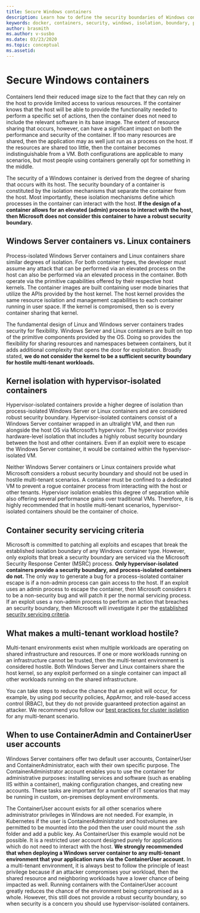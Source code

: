 ```yaml
---
title: Secure Windows containers
description: Learn how to define the security boundaries of Windows containers
keywords: docker, containers, security, windows, isolation, boundary, privacy, kubernetes, linux
author: brasmith
ms.author: v-susbo
ms.date: 03/23/2020
ms.topic: conceptual
ms.assetid: 
---
```

# Secure Windows containers

Containers lend their reduced image size to the fact that they can rely on the host to provide limited access to various resources. If the container knows that the host will be able to provide the functionality needed to perform a specific set of actions, then the container does not need to include the relevant software in its base image. The extent of resource sharing that occurs, however, can have a significant impact on both the performance and security of the container. If too many resources are shared, then the application may as well just run as a process on the host. If the resources are shared too little, then the container becomes indistinguishable from a VM. Both configurations are applicable to many scenarios, but most people using containers generally opt for something in the middle.

The security of a Windows container is derived from the degree of sharing that occurs with its host. The security boundary of a container is constituted by the isolation mechanisms that separate the container from the host. Most importantly, these isolation mechanisms define which processes in the container can interact with the host. **If the design of a container allows for an elevated (admin) process to interact with the host, then Microsoft does not consider this container to have a robust security boundary.**

## Windows Server containers vs. Linux containers

Process-isolated Windows Server containers and Linux containers share similar degrees of isolation. For both container types, the developer must assume any attack that can be performed via an elevated process on the host can also be performed via an elevated process in the container. Both operate via the primitive capabilities offered by their respective host kernels. The container images are built containing user mode binaries that utilize the APIs provided by the host kernel. The host kernel provides the same resource isolation and management capabilities to each container running in user space. If the kernel is compromised, then so is every container sharing that kernel.

The fundamental design of Linux and Windows server containers trades security for flexibility. Windows Server and Linux containers are built on top of the primitive components provided by the OS. Doing so provides the flexibility for sharing resources and namespaces between containers, but it adds additional complexity that opens the door for exploitation. Broadly stated, **we do not consider the kernel to be a sufficient security boundary for hostile multi-tenant workloads.**

## Kernel isolation with hypervisor-isolated containers

Hypervisor-isolated containers provide a higher degree of isolation than process-isolated Windows Server or Linux containers and are considered robust security boundary. Hypervisor-isolated containers consist of a Windows Server container wrapped in an ultralight VM, and then run alongside the host OS via Microsoft’s hypervisor. The hypervisor provides hardware-level isolation that includes a highly robust security boundary between the host and other containers. Even if an exploit were to escape the Windows Server container, it would be contained within the hypervisor-isolated VM.

Neither Windows Server containers or Linux containers provide what Microsoft considers a robust security boundary and should not be used in hostile multi-tenant scenarios. A container must be confined to a dedicated VM to prevent a rogue container process from interacting with the host or other tenants. Hypervisor isolation enables this degree of separation while also offering several performance gains over traditional VMs. Therefore, it is highly recommended that in hostile multi-tenant scenarios, hypervisor-isolated containers should be the container of choice.

## Container security servicing criteria

Microsoft is committed to patching all exploits and escapes that break the established isolation boundary of any Windows container type. However, only exploits that break a security boundary are serviced via the Microsoft Security Response Center (MSRC) process. **Only hypervisor-isolated containers provide a security boundary, and process-isolated containers do not.** The only way to generate a bug for a process-isolated container escape is if a non-admin process can gain access to the host. If an exploit uses an admin process to escape the container, then Microsoft considers it to be a non-security bug and will patch it per the normal servicing process. If an exploit uses a non-admin process to perform an action that breaches an security boundary, then Microsoft will investigate it per the [established security servicing criteria](https://www.microsoft.com/msrc/windows-security-servicing-criteria).

## What makes a multi-tenant workload hostile?

Multi-tenant environments exist when multiple workloads are operating on shared infrastructure and resources. If one or more workloads running on an infrastructure cannot be trusted, then the multi-tenant environment is considered hostile. Both Windows Server and Linux containers share the host kernel, so any exploit performed on a single container can impact all other workloads running on the shared infrastructure.

You can take steps to reduce the chance that an exploit will occur, for example, by using pod security policies, AppArmor, and role-based access control (RBAC), but they do not provide guaranteed protection against an attacker. We recommend you follow our [best practices for cluster isolation](/azure/aks/operator-best-practices-cluster-isolation) for any multi-tenant scenario.

## When to use ContainerAdmin and ContainerUser user accounts

Windows Server containers offer two default user accounts, ContainerUser and ContainerAdministrator, each with their own specific purpose. The ContainerAdministrator account enables you to use the container for administrative purposes: installing services and software (such as enabling IIS within a container), making configuration changes, and creating new accounts. These tasks are important for a number of IT scenarios that may be running in custom, on-premises deployment environments.

The ContainerUser account exists for all other scenarios where administrator privileges in Windows are not needed. For example, in Kubernetes if the user is ContainerAdministrator and hostvolumes are permitted to be mounted into the pod then the user could mount the .ssh folder and add a public key. As ContainerUser this example would not be possible. It is a restricted user account designed purely for applications which do not need to interact with the host. **We strongly recommended that when deploying a Windows server container to any multi-tenant environment that your application runs via the ContainerUser account.** In a multi-tenant environment, it is always best to follow the principle of least privilege because if an attacker compromises your workload, then the shared resource and neighboring workloads have a lower chance of being impacted as well. Running containers with the ContainerUser account greatly reduces the chance of the environment being compromised as a whole. However, this still does not provide a robust security boundary, so when security is a concern you should use hypervisor-isolated containers.